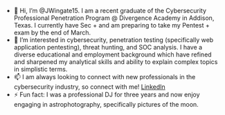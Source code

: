 - 👋 Hi, I’m @JWingate15. I am a recent graduate of the Cybersecurity Professional Penetration Program @ Divergence Academy in Addison, Texas. I currently have Sec + and am preparing to take my Pentest + exam by the end of March. 
- 👀 I’m interested in cybersecurity, penetration testing (specifically web application pentesting), threat hunting, and SOC analysis. I have a diverse educational and employment background which have refined and sharpened my analytical skills and ability to explain complex topics in simplistic terms.
- 📫 I am always looking to connect with new professionals in the cybersecurity industry, so connect with me! [LinkedIn](https://www.linkedin.com/in/joseph-wingate/)
- ⚡ Fun fact: I was a professional DJ for three years and now enjoy engaging in astrophotography, specifically pictures of the moon.




